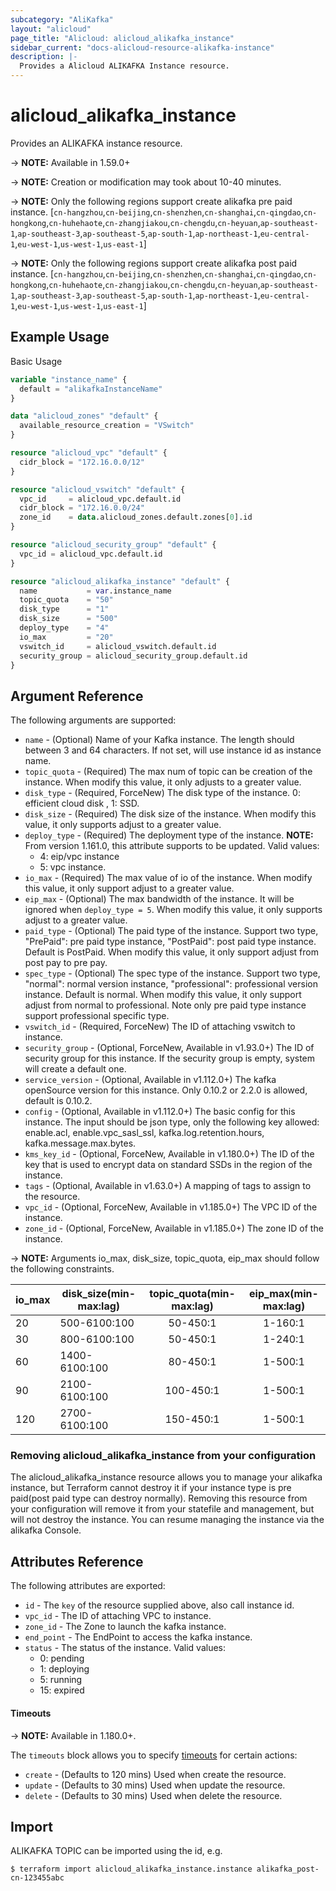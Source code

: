 ```yaml
---
subcategory: "AliKafka"
layout: "alicloud"
page_title: "Alicloud: alicloud_alikafka_instance"
sidebar_current: "docs-alicloud-resource-alikafka-instance"
description: |-
  Provides a Alicloud ALIKAFKA Instance resource.
---
```


# alicloud\_alikafka\_instance

Provides an ALIKAFKA instance resource.

-> **NOTE:** Available in 1.59.0+

-> **NOTE:** Creation or modification may took about 10-40 minutes.

-> **NOTE:** Only the following regions support create alikafka pre paid instance.
[`cn-hangzhou`,`cn-beijing`,`cn-shenzhen`,`cn-shanghai`,`cn-qingdao`,`cn-hongkong`,`cn-huhehaote`,`cn-zhangjiakou`,`cn-chengdu`,`cn-heyuan`,`ap-southeast-1`,`ap-southeast-3`,`ap-southeast-5`,`ap-south-1`,`ap-northeast-1`,`eu-central-1`,`eu-west-1`,`us-west-1`,`us-east-1`]

-> **NOTE:** Only the following regions support create alikafka post paid instance. 
[`cn-hangzhou`,`cn-beijing`,`cn-shenzhen`,`cn-shanghai`,`cn-qingdao`,`cn-hongkong`,`cn-huhehaote`,`cn-zhangjiakou`,`cn-chengdu`,`cn-heyuan`,`ap-southeast-1`,`ap-southeast-3`,`ap-southeast-5`,`ap-south-1`,`ap-northeast-1`,`eu-central-1`,`eu-west-1`,`us-west-1`,`us-east-1`]
## Example Usage

Basic Usage

```terraform
variable "instance_name" {
  default = "alikafkaInstanceName"
}

data "alicloud_zones" "default" {
  available_resource_creation = "VSwitch"
}

resource "alicloud_vpc" "default" {
  cidr_block = "172.16.0.0/12"
}

resource "alicloud_vswitch" "default" {
  vpc_id     = alicloud_vpc.default.id
  cidr_block = "172.16.0.0/24"
  zone_id    = data.alicloud_zones.default.zones[0].id
}

resource "alicloud_security_group" "default" {
  vpc_id = alicloud_vpc.default.id
}

resource "alicloud_alikafka_instance" "default" {
  name           = var.instance_name
  topic_quota    = "50"
  disk_type      = "1"
  disk_size      = "500"
  deploy_type    = "4"
  io_max         = "20"
  vswitch_id     = alicloud_vswitch.default.id
  security_group = alicloud_security_group.default.id
}
```

## Argument Reference

The following arguments are supported:

* `name` - (Optional) Name of your Kafka instance. The length should between 3 and 64 characters. If not set, will use instance id as instance name.
* `topic_quota` - (Required) The max num of topic can be creation of the instance. When modify this value, it only adjusts to a greater value.
* `disk_type` - (Required, ForceNew) The disk type of the instance. 0: efficient cloud disk , 1: SSD.
* `disk_size` - (Required) The disk size of the instance. When modify this value, it only supports adjust to a greater value.
* `deploy_type` - (Required) The deployment type of the instance. **NOTE:** From version 1.161.0, this attribute supports to be updated. Valid values:
  - 4: eip/vpc instance
  - 5: vpc instance.
* `io_max` - (Required) The max value of io of the instance. When modify this value, it only support adjust to a greater value.
* `eip_max` - (Optional) The max bandwidth of the instance. It will be ignored when `deploy_type = 5`. When modify this value, it only supports adjust to a greater value.
* `paid_type` - (Optional) The paid type of the instance. Support two type, "PrePaid": pre paid type instance, "PostPaid": post paid type instance. Default is PostPaid. When modify this value, it only support adjust from post pay to pre pay. 
* `spec_type` - (Optional) The spec type of the instance. Support two type, "normal": normal version instance, "professional": professional version instance. Default is normal. When modify this value, it only support adjust from normal to professional. Note only pre paid type instance support professional specific type.
* `vswitch_id` - (Required, ForceNew) The ID of attaching vswitch to instance.
* `security_group` - (Optional, ForceNew, Available in v1.93.0+) The ID of security group for this instance. If the security group is empty, system will create a default one.
* `service_version` - (Optional, Available in v1.112.0+) The kafka openSource version for this instance. Only 0.10.2 or 2.2.0 is allowed, default is 0.10.2.
* `config` - (Optional, Available in v1.112.0+) The basic config for this instance. The input should be json type, only the following key allowed: enable.acl, enable.vpc_sasl_ssl, kafka.log.retention.hours, kafka.message.max.bytes.
* `kms_key_id` - (Optional, ForceNew, Available in v1.180.0+) The ID of the key that is used to encrypt data on standard SSDs in the region of the instance.
* `tags` - (Optional, Available in v1.63.0+) A mapping of tags to assign to the resource.
* `vpc_id` - (Optional, ForceNew, Available in v1.185.0+) The VPC ID of the instance.
* `zone_id` - (Optional, ForceNew, Available in v1.185.0+) The zone ID of the instance.

-> **NOTE:** Arguments io_max, disk_size, topic_quota, eip_max should follow the following constraints.

| io_max | disk_size(min-max:lag) | topic_quota(min-max:lag) | eip_max(min-max:lag) | 
|------|-------------|:----:|:-----:|
|20          |  500-6100:100   |   50-450:1  |    1-160:1  |
|30          |  800-6100:100   |   50-450:1  |    1-240:1  |
|60          |  1400-6100:100  |   80-450:1  |    1-500:1  |
|90          |  2100-6100:100  |   100-450:1 |    1-500:1  |
|120         |  2700-6100:100  |   150-450:1 |    1-500:1  |

### Removing alicloud_alikafka_instance from your configuration
 
The alicloud_alikafka_instance resource allows you to manage your alikafka instance, but Terraform cannot destroy it if your instance type is pre paid(post paid type can destroy normally). Removing this resource from your configuration will remove it from your statefile and management, but will not destroy the instance. You can resume managing the instance via the alikafka Console.
 
## Attributes Reference

The following attributes are exported:

* `id` - The `key` of the resource supplied above, also call instance id.
* `vpc_id` - The ID of attaching VPC to instance.
* `zone_id` - The Zone to launch the kafka instance.
* `end_point` - The EndPoint to access the kafka instance.
* `status` - The status of the instance. Valid values:
  - 0: pending
  - 1: deploying
  - 5: running
  - 15: expired  
  
#### Timeouts

-> **NOTE:** Available in 1.180.0+.

The `timeouts` block allows you to specify [timeouts](https://www.terraform.io/docs/configuration-0-11/resources.html#timeouts) for certain actions:

* `create` - (Defaults to 120 mins) Used when create the resource.
* `update` - (Defaults to 30 mins) Used when update the resource.
* `delete` - (Defaults to 30 mins) Used when delete the resource.

## Import

ALIKAFKA TOPIC can be imported using the id, e.g.

```shell
$ terraform import alicloud_alikafka_instance.instance alikafka_post-cn-123455abc
```
